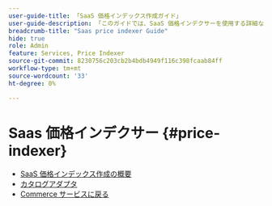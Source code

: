 ```yaml
---
user-guide-title: 「SaaS 価格インデックス作成ガイド」
user-guide-description: 「このガイドでは、SaaS 価格インデクサーを使用する詳細な手順を説明します。」
breadcrumb-title: "Saas price indexer Guide"
hide: true
role: Admin
feature: Services, Price Indexer
source-git-commit: 8230756c203cb2b4bdb4949f116c398fcaab84ff
workflow-type: tm+mt
source-wordcount: '33'
ht-degree: 0%

---
```


# Saas 価格インデクサー {#price-indexer}

- [SaaS 価格インデックス作成の概要](price-indexing.md)
- [カタログアダプタ](catalog-adapter.md)
- [Commerce サービスに戻る](https://experienceleague.adobe.com/docs/commerce-merchant-services/user-guides/home.html)


